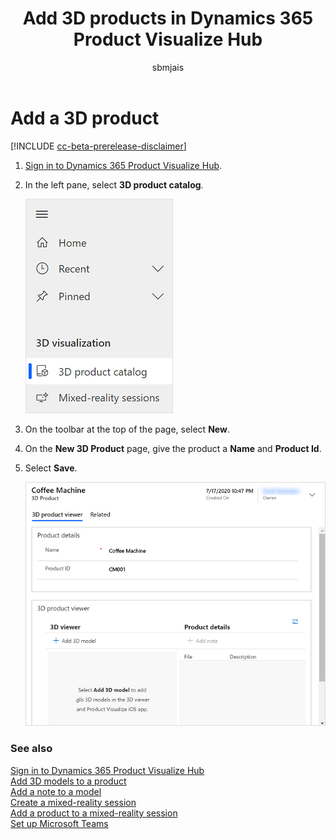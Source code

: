 ﻿---
title: Add 3D products in Dynamics 365 Product Visualize Hub
description: Instructions for adding 3D products in Dynamics 365 Product Visualize Hub.
ms.date: 07/17/2020
ms.topic: article
ms.service: dynamics-365-sales
author: sbmjais
ms.author: shjais
manager: shujoshi
---

# Add a 3D product

[!INCLUDE [cc-beta-prerelease-disclaimer](../includes/cc-beta-prerelease-disclaimer.md)]

1.  [Sign in to Dynamics 365 Product Visualize Hub](sign-in-app.md).

2.  In the left pane, select **3D product catalog**.

    ![Select 3D Product Catalog from the left pane](media/product-catalog-nav.png "Select 3D Product Catalog from the left pane")

3.  On the toolbar at the top of the page, select **New**.

4.  On the **New 3D Product** page, give the product a **Name** and **Product Id**.

5.  Select **Save**.

    ![Product added](media/product-added.png "Product added")

### See also

[Sign in to Dynamics 365 Product Visualize Hub](sign-in-app.md)<br>
[Add 3D models to a product](add-3d-model-product.md)<br>
[Add a note to a model](add-note-model.md)<br>
[Create a mixed-reality session](create-mr-session.md)<br>
[Add a product to a mixed-reality session](add-product-mr-session.md)<br>
[Set up Microsoft Teams](setup-ms-teams.md)
